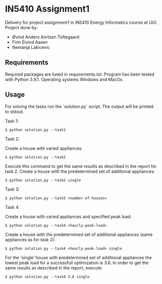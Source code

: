 # IN5410 Assignment1

Delivery for project assignment1 in IN5410 Energy Informatics course at UiO.
Project done by:
- Øvind Anders Anrtzen Toftegaard
- Finn Eivind Aasen
- Nemanja Lakicevic

## Requirements

Required packages are listed in requirements.txt.
Program has been tested with Python 3.9.1. Operating systems Windows and MacOs.

## Usage

For solving the tasks run the ´solution.py´ script. The output will be printed to stdout.

Task 1:

`
$ python solution.py --task1
`

Task 2:

Create a house with varied appliances:

`
$ python solution.py --task2
`

Execute this command to get the same results as described in the report for task 2.
Create a house with the predetermined set of additional appliances:

`
$ python solution.py --task2 single
`

Task 3:

`
$ python solution.py --task3 <number-of-houses>
`

Task 4:

Create a house with varied appliances and specified peak load:

`
$ python solution.py --task4 <hourly-peak-load>
`

Create a house with the predetermined set of additional appliances (same appliances as for task 2):

`
$ python solution.py --task4 <hourly-peak-load> single
`

For the 'single' house with predetermined set of additional appliances the
lowest peak load for a successfull optimization is 3.6. In order to get the same
results as described in the report, execute:

`
$ python solution.py --task4 3.6 single
`
